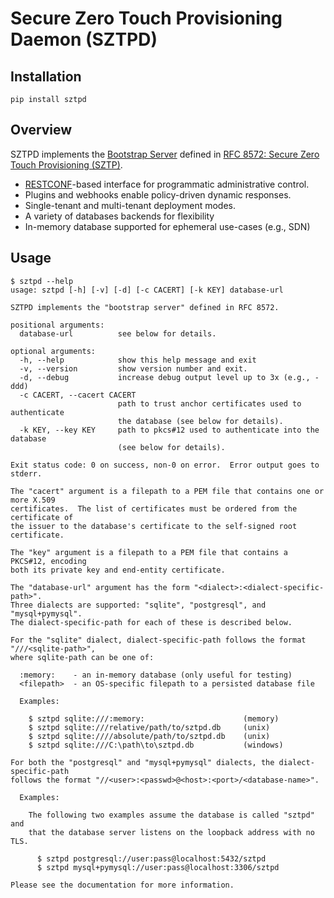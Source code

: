 # Secure Zero Touch Provisioning Daemon (SZTPD)

## Installation

  `pip install sztpd`

## Overview

SZTPD implements the [Bootstrap Server](https://tools.ietf.org/html/rfc8572#section-4.4)
defined in [RFC 8572: Secure Zero Touch Provisioning (SZTP)](https://tools.ietf.org/html/rfc8572).

  * [RESTCONF](https://tools.ietf.org/html/rfc8040)-based interface for programmatic administrative control.
  * Plugins and webhooks enable policy-driven dynamic responses.
  * Single-tenant and multi-tenant deployment modes.
  * A variety of databases backends for flexibility
  * In-memory database supported for ephemeral use-cases (e.g., SDN)

## Usage

```
$ sztpd --help
usage: sztpd [-h] [-v] [-d] [-c CACERT] [-k KEY] database-url

SZTPD implements the "bootstrap server" defined in RFC 8572.

positional arguments:
  database-url          see below for details.

optional arguments:
  -h, --help            show this help message and exit
  -v, --version         show version number and exit.
  -d, --debug           increase debug output level up to 3x (e.g., -ddd)
  -c CACERT, --cacert CACERT
                        path to trust anchor certificates used to authenticate
                        the database (see below for details).
  -k KEY, --key KEY     path to pkcs#12 used to authenticate into the database
                        (see below for details).

Exit status code: 0 on success, non-0 on error.  Error output goes to stderr.

The "cacert" argument is a filepath to a PEM file that contains one or more X.509
certificates.  The list of certificates must be ordered from the certificate of
the issuer to the database's certificate to the self-signed root certificate.

The "key" argument is a filepath to a PEM file that contains a PKCS#12, encoding
both its private key and end-entity certificate.

The "database-url" argument has the form "<dialect>:<dialect-specific-path>".
Three dialects are supported: "sqlite", "postgresql", and "mysql+pymysql".
The dialect-specific-path for each of these is described below.

For the "sqlite" dialect, dialect-specific-path follows the format "///<sqlite-path>",
where sqlite-path can be one of:

  :memory:    - an in-memory database (only useful for testing)
  <filepath>  - an OS-specific filepath to a persisted database file

  Examples:

    $ sztpd sqlite:///:memory:                      (memory)
    $ sztpd sqlite:///relative/path/to/sztpd.db     (unix)
    $ sztpd sqlite:////absolute/path/to/sztpd.db    (unix)
    $ sztpd sqlite:///C:\path\to\sztpd.db           (windows)

For both the "postgresql" and "mysql+pymysql" dialects, the dialect-specific-path
follows the format "//<user>:<passwd>@<host>:<port>/<database-name>".

  Examples:

    The following two examples assume the database is called "sztpd" and
    that the database server listens on the loopback address with no TLS.

      $ sztpd postgresql://user:pass@localhost:5432/sztpd
      $ sztpd mysql+pymysql://user:pass@localhost:3306/sztpd

Please see the documentation for more information.
```

